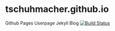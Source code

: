 # tschuhmacher.github.io
Github Pages Userpage Jekyll Blog [![Build Status](https://travis-ci.org/tschuhmacher/tschuhmacher.github.io.svg?branch=master)](https://travis-ci.org/tschuhmacher/tschuhmacher.github.io)

